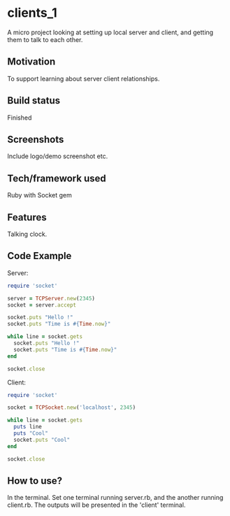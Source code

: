 # clients_1
A micro project looking at setting up local server and client, and getting them to talk to each other.

## Motivation
To support learning about server client relationships.

## Build status
Finished

## Screenshots
Include logo/demo screenshot etc.

## Tech/framework used
Ruby with Socket gem

## Features
Talking clock.

## Code Example
Server:
```Ruby
require 'socket'

server = TCPServer.new(2345)
socket = server.accept

socket.puts "Hello !"
socket.puts "Time is #{Time.now}"

while line = socket.gets
  socket.puts "Hello !"
  socket.puts "Time is #{Time.now}"
end

socket.close
```

Client:
```Ruby
require 'socket'

socket = TCPSocket.new('localhost', 2345)

while line = socket.gets
  puts line
  puts "Cool"
  socket.puts "Cool"
end

socket.close
```

## How to use?
In the terminal. Set one terminal running server.rb, and the another running client.rb. The outputs will be presented in the 'client' terminal.
